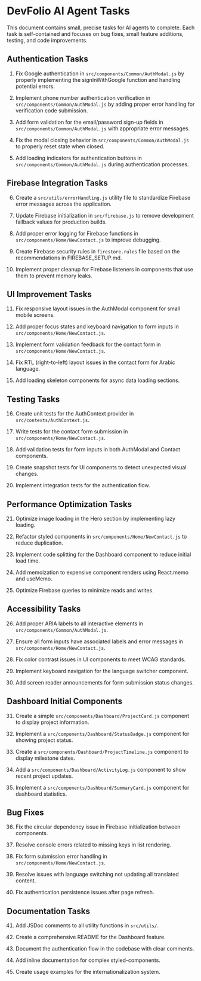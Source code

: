 # DevFolio AI Agent Tasks

This document contains small, precise tasks for AI agents to complete. Each task is self-contained and focuses on bug fixes, small feature additions, testing, and code improvements.

## Authentication Tasks

1. Fix Google authentication in `src/components/Common/AuthModal.js` by properly implementing the signInWithGoogle function and handling potential errors.

2. Implement phone number authentication verification in `src/components/Common/AuthModal.js` by adding proper error handling for verification code submission.

3. Add form validation for the email/password sign-up fields in `src/components/Common/AuthModal.js` with appropriate error messages.

4. Fix the modal closing behavior in `src/components/Common/AuthModal.js` to properly reset state when closed.

5. Add loading indicators for authentication buttons in `src/components/Common/AuthModal.js` during authentication processes.

## Firebase Integration Tasks

6. Create a `src/utils/errorHandling.js` utility file to standardize Firebase error messages across the application.

7. Update Firebase initialization in `src/firebase.js` to remove development fallback values for production builds.

8. Add proper error logging for Firebase functions in `src/components/Home/NewContact.js` to improve debugging.

9. Create Firebase security rules in `firestore.rules` file based on the recommendations in FIREBASE_SETUP.md.

10. Implement proper cleanup for Firebase listeners in components that use them to prevent memory leaks.

## UI Improvement Tasks

11. Fix responsive layout issues in the AuthModal component for small mobile screens.

12. Add proper focus states and keyboard navigation to form inputs in `src/components/Home/NewContact.js`.

13. Implement form validation feedback for the contact form in `src/components/Home/NewContact.js`.

14. Fix RTL (right-to-left) layout issues in the contact form for Arabic language.

15. Add loading skeleton components for async data loading sections.

## Testing Tasks

16. Create unit tests for the AuthContext provider in `src/contexts/AuthContext.js`.

17. Write tests for the contact form submission in `src/components/Home/NewContact.js`.

18. Add validation tests for form inputs in both AuthModal and Contact components.

19. Create snapshot tests for UI components to detect unexpected visual changes.

20. Implement integration tests for the authentication flow.

## Performance Optimization Tasks

21. Optimize image loading in the Hero section by implementing lazy loading.

22. Refactor styled components in `src/components/Home/NewContact.js` to reduce duplication.

23. Implement code splitting for the Dashboard component to reduce initial load time.

24. Add memoization to expensive component renders using React.memo and useMemo.

25. Optimize Firebase queries to minimize reads and writes.

## Accessibility Tasks

26. Add proper ARIA labels to all interactive elements in `src/components/Common/AuthModal.js`.

27. Ensure all form inputs have associated labels and error messages in `src/components/Home/NewContact.js`.

28. Fix color contrast issues in UI components to meet WCAG standards.

29. Implement keyboard navigation for the language switcher component.

30. Add screen reader announcements for form submission status changes.

## Dashboard Initial Components

31. Create a simple `src/components/Dashboard/ProjectCard.js` component to display project information.

32. Implement a `src/components/Dashboard/StatusBadge.js` component for showing project status.

33. Create a `src/components/Dashboard/ProjectTimeline.js` component to display milestone dates.

34. Add a `src/components/Dashboard/ActivityLog.js` component to show recent project updates.

35. Implement a `src/components/Dashboard/SummaryCard.js` component for dashboard statistics.

## Bug Fixes

36. Fix the circular dependency issue in Firebase initialization between components.

37. Resolve console errors related to missing keys in list rendering.

38. Fix form submission error handling in `src/components/Home/NewContact.js`.

39. Resolve issues with language switching not updating all translated content.

40. Fix authentication persistence issues after page refresh.

## Documentation Tasks

41. Add JSDoc comments to all utility functions in `src/utils/`.

42. Create a comprehensive README for the Dashboard feature.

43. Document the authentication flow in the codebase with clear comments.

44. Add inline documentation for complex styled-components.

45. Create usage examples for the internationalization system.

